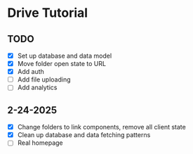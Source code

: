 # Drive Tutorial

## TODO

- [x] Set up database and data model
- [x] Move folder open state to URL
- [x] Add auth
- [ ] Add file uploading
- [ ] Add analytics

## 2-24-2025

- [x] Change folders to link components, remove all client state
- [x] Clean up database and data fetching patterns
- [ ] Real homepage

